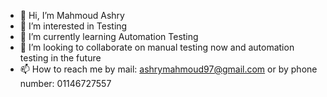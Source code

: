 - 👋 Hi, I’m Mahmoud Ashry
- 👀 I’m interested in Testing
- 🌱 I’m currently learning Automation Testing
- 💞️ I’m looking to collaborate on manual testing now and automation testing in the future
- 📫 How to reach me by mail: ashrymahmoud97@gmail.com or by phone number: 01146727557

<!---
MahmoudAshry581/MahmoudAshry581 is a ✨ special ✨ repository because its `README.md` (this file) appears on your GitHub profile.
You can click the Preview link to take a look at your changes.
--->
